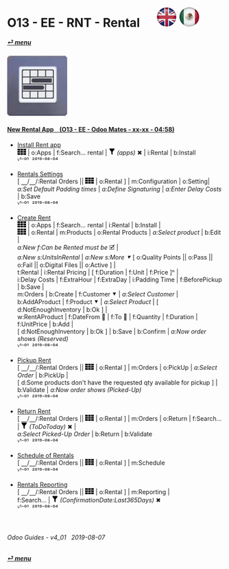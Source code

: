 # O13 - EE - RNT - Rental &nbsp;&nbsp;&nbsp;&nbsp; [![en-uk](/doc/img/en-uk_flag_button_small.png)](/en-uk/o13/ee/rnt/en-uk-o13-ee-rnt-rental-guides.md) [ ![es-mx](/doc/img/es-mx_flag_button_small.png)](/es-mx/o13/ee/rnt/es-mx-o13-ee-rnt-rental-guides.md)
#### [_&#x23CE; menu_](/en-uk/o13/ee/en-uk-o13-ee-guides-menu.md)  
### ![rnt](/doc/img/rentals.png)
[ⱽ¹²³⁴⁵⁶⁷⁸⁹⁰⁻]: # (ⱽ¹²³⁴⁵⁶⁷⁸⁹⁰⁻)

#### [New Rental App &nbsp;&nbsp; (O13 - EE - Odoo Mates - xx-xx - 04:58)](https://youtube.com/embed/xS5p-zOkbhk?autoplay=1&start=0&end=0&rel=0&nocount)<br>

- [Install Rent app](https://youtube.com/embed/xS5p-zOkbhk?autoplay=1&start=0&end=24&rel=0)  
  ![apps](/doc/img/apps.png) | o:Apps | f:Search... rental | ![filter](/doc/img/filter.png) _(apps)_ &#x2716; | i:Rental | b:Install  
  ⱽ¹⁻⁰¹ &nbsp;²⁰¹⁹⁻⁰⁸⁻⁰⁴

- [Rentals Settings](https://youtube.com/embed/xS5p-zOkbhk?autoplay=1&start=261&end=0&rel=0)  
  \[ &#x23BD;/&#x23BD;/:Rental Orders || ![apps](/doc/img/apps.png) | o:Rental ] | m:Configuration | o:Setting|  
  _a:Set Default Padding times_ | _a:Define Signaturing_ | _a:Enter Delay Costs_ | b:Save  
  ⱽ¹⁻⁰¹ &nbsp;²⁰¹⁹⁻⁰⁸⁻⁰⁴

- [Create Rent](https://youtube.com/embed/xS5p-zOkbhk?autoplay=1&start=24&end=150&rel=0)  
  ![apps](/doc/img/apps.png) | o:Apps | f:Search... rental | i:Rental | b:Install |  
  ![apps](/doc/img/apps.png) | o:Rental | m:Products | o:Rental Products | _a:Select product_ | b:Edit |  
  _a:New f:Can be Rented must be_ &#x1F5F9; |  
  _a:New s:UnitsInRental_ | _a:New s:More &#x2BC6;_ \[ o:Quality Points || o:Pass || o:Fail || o:Digital Files || o:Active ] |  
  t:Rental | i:Rental Pricing | \[ f:Duration | f:Unit | f:Price \]&#x207F; |  
  i:Delay Costs | f:ExtraHour | f:ExtraDay | i:Padding Time | f:BeforePickup | b:Save |  
  m:Orders | b:Create | f:Customer &#x2BC6; | _a:Select Customer_ |  
  b:AddAProduct | f:Product &#x2BC6; | _a:Select Product_ | \[ d:NotEnoughInventory | b:Ok ] |  
  w:RentAProduct | f:DateFrom &#x1F4C5; | f:To &#x1F4C5; | f:Quantity | f:Duration | f:UnitPrice | b:Add |  
  \[ d:NotEnoughInventory | b:Ok ] | b:Save | b:Confirm | _a:Now order shows (Reserved)_  
  ⱽ¹⁻⁰¹ &nbsp;²⁰¹⁹⁻⁰⁸⁻⁰⁴

- [Pickup Rent](https://youtube.com/embed/xS5p-zOkbhk?autoplay=1&start=150&end=180&rel=0)  
  \[ &#x23BD;/&#x23BD;/:Rental Orders || ![apps](/doc/img/apps.png) | o:Rental ] | m:Orders | o:PickUp | _a:Select Order_ | b:PickUp |  
  \[ d:Some products don't have the requested qty available for pickup ] | b:Validate | _a:Now order shows (Picked-Up)_  
  ⱽ¹⁻⁰¹ &nbsp;²⁰¹⁹⁻⁰⁸⁻⁰⁴

- [Return Rent](https://youtube.com/embed/xS5p-zOkbhk?autoplay=1&start=181&end=211&rel=0)  
  \[ &#x23BD;/&#x23BD;/:Rental Orders || ![apps](/doc/img/apps.png) | o:Rental ] | m:Orders | o:Return | f:Search... | ![filter](/doc/img/filter.png) _(ToDoToday)_ &#x2716; |  
  _a:Select Picked-Up Order_ | b:Return | b:Validate  
  ⱽ¹⁻⁰¹ &nbsp;²⁰¹⁹⁻⁰⁸⁻⁰⁴

- [Schedule of Rentals](https://youtube.com/embed/xS5p-zOkbhk?autoplay=1&start=233&end=246&rel=0)  
  \[ &#x23BD;/&#x23BD;/:Rental Orders || ![apps](/doc/img/apps.png) | o:Rental ] | m:Schedule  
  ⱽ¹⁻⁰¹ &nbsp;²⁰¹⁹⁻⁰⁸⁻⁰⁴

- [Rentals Reporting](https://youtube.com/embed/xS5p-zOkbhk?autoplay=1&start=246&end=260&rel=0)  
  \[ &#x23BD;/&#x23BD;/:Rental Orders || ![apps](/doc/img/apps.png) | o:Rental ] | m:Reporting |  
  f:Search... | ![filter](/doc/img/filter.png) _(ConfirmationDate:Last365Days)_ &#x2716;  
  ⱽ¹⁻⁰¹ &nbsp;²⁰¹⁹⁻⁰⁸⁻⁰⁴

<br>
	
###### Odoo Guides - v4_01 &nbsp; 2019-08-07  
**[_&#x23CE; menu_](/en-uk/o13/ee/en-uk-o13-ee-guides-menu.md)**  
